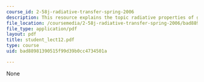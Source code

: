 ```yaml
---
course_id: 2-58j-radiative-transfer-spring-2006
description: This resource explains the topic radiative properties of gases.
file_location: /coursemedia/2-58j-radiative-transfer-spring-2006/bad88981390515f99d39b0cc4734501a_student_lect12.pdf
file_type: application/pdf
layout: pdf
title: student_lect12.pdf
type: course
uid: bad88981390515f99d39b0cc4734501a

---
```

None